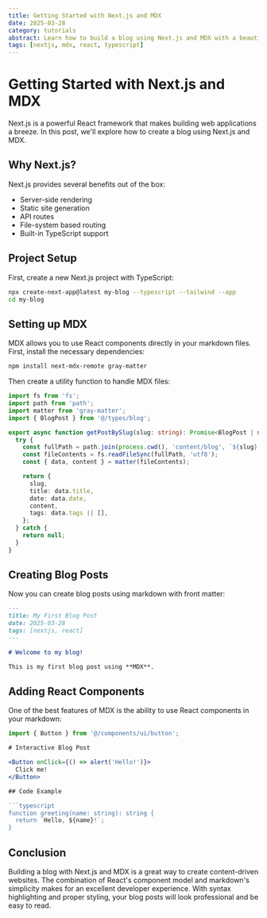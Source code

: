```yaml
---
title: Getting Started with Next.js and MDX
date: 2025-03-28
category: tutorials
abstract: Learn how to build a blog using Next.js and MDX with a beautiful, modern design.
tags: [nextjs, mdx, react, typescript]
---
```


# Getting Started with Next.js and MDX

Next.js is a powerful React framework that makes building web applications a breeze. In this post, we'll explore how to create a blog using Next.js and MDX.

## Why Next.js?

Next.js provides several benefits out of the box:

- Server-side rendering
- Static site generation
- API routes
- File-system based routing
- Built-in TypeScript support

## Project Setup

First, create a new Next.js project with TypeScript:

```bash
npx create-next-app@latest my-blog --typescript --tailwind --app
cd my-blog
```

## Setting up MDX

MDX allows you to use React components directly in your markdown files. First, install the necessary dependencies:

```bash
npm install next-mdx-remote gray-matter
```

Then create a utility function to handle MDX files:

```typescript
import fs from 'fs';
import path from 'path';
import matter from 'gray-matter';
import { BlogPost } from '@/types/blog';

export async function getPostBySlug(slug: string): Promise<BlogPost | null> {
  try {
    const fullPath = path.join(process.cwd(), 'content/blog', `${slug}.md`);
    const fileContents = fs.readFileSync(fullPath, 'utf8');
    const { data, content } = matter(fileContents);

    return {
      slug,
      title: data.title,
      date: data.date,
      content,
      tags: data.tags || [],
    };
  } catch {
    return null;
  }
}
```

## Creating Blog Posts

Now you can create blog posts using markdown with front matter:

```markdown
---
title: My First Blog Post
date: 2025-03-28
tags: [nextjs, react]
---

# Welcome to my blog!

This is my first blog post using **MDX**.

```

## Adding React Components

One of the best features of MDX is the ability to use React components in your markdown:

```jsx
import { Button } from '@/components/ui/button';

# Interactive Blog Post

<Button onClick={() => alert('Hello!')}>
  Click me!
</Button>

## Code Example

```typescript
function greeting(name: string): string {
  return `Hello, ${name}!`;
}
```

## Conclusion

Building a blog with Next.js and MDX is a great way to create content-driven websites. The combination of React's component model and markdown's simplicity makes for an excellent developer experience. With syntax highlighting and proper styling, your blog posts will look professional and be easy to read.
